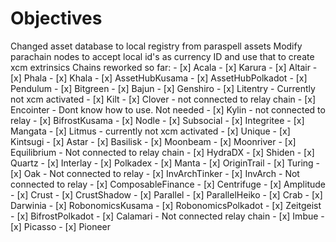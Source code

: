 # Objectives

Changed asset database to local registry from paraspell assets
Modify parachain nodes to accept local id's as currency ID and use that to create xcm extrinsics
Chains reworked so far:
    - [x] Acala
    - [x] Karura
    - [x] Altair
    - [x] Phala
    - [x] Khala
    - [x] AssetHubKusama
    - [x] AssetHubPolkadot
    - [x] Pendulum
    - [x] Bitgreen
    - [x] Bajun
    - [x] Genshiro
    - [x] Litentry - Currently not xcm activated
    - [x] Kilt
    - [x] Clover - not connected to relay chain
    - [x] Encointer - Dont know how to use. Not needed
    - [x] Kylin - not connected to relay
    - [x] BifrostKusama
    - [x] Nodle
    - [x] Subsocial
    - [x] Integritee
    - [x] Mangata 
    - [x] Litmus - currently not xcm activated
    - [x] Unique
    - [x] Kintsugi
    - [x] Astar
    - [x] Basilisk
    - [x] Moonbeam
    - [x] Moonriver
    - [x] Equilibrium - Not connected to relay chain
    - [x] HydraDX
    - [x] Shiden
    - [x] Quartz
    - [x] Interlay
    - [x] Polkadex
    - [x] Manta
    - [x] OriginTrail
    - [x] Turing
    - [x] Oak - Not connected to relay
    - [x] InvArchTinker
    - [x] InvArch - Not connected to relay
    - [x] ComposableFinance
    - [x] Centrifuge
    - [x] Amplitude
    - [x] Crust
    - [x] CrustShadow
    - [x] Parallel
    - [x] ParallelHeiko
    - [x] Crab
    - [x] Darwinia
    - [x] RobonomicsKusama
    - [x] RobonomicsPolkadot
    - [x] Zeitgeist
    - [x] BifrostPolkadot
    - [x] Calamari - Not connected relay chain
    - [x] Imbue
    - [x] Picasso
    - [x] Pioneer